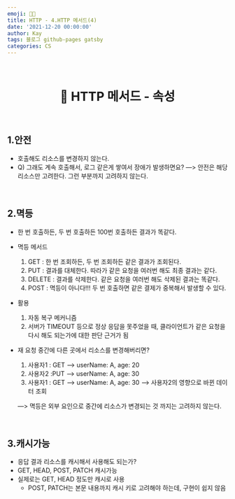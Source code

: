 ```yaml
---
emoji: 👨‍💻
title: HTTP - 4.HTTP 메서드(4)
date: '2021-12-20 00:00:00'
author: Kay
tags: 블로그 github-pages gatsby
categories: CS
---
```


<br>

<h1 align="center">
  👋  HTTP 메서드 - 속성
</h1>

<br>

## 1.안전

- 호출해도 리소스를 변경하지 않는다.
- Q) 그래도 계속 호출해서, 로그 같은게 쌓여서 장애가 발생하면요?
  —> 안전은 해당 리소스만 고려한다. 그런 부분까지 고려하지 않는다.

<br>

## 2.멱등

- 한 번 호출하든, 두 번 호출하든 100번 호출하든 결과가 똑같다.
- 멱등 메서드

  1.  GET : 한 번 조회하든, 두 번 조회하든 같은 결과가 조회된다.
  2.  PUT : 결과를 대체한다. 따라가 같은 요청을 여러번 해도 최종 결과는 같다.
  3.  DELETE : 결과를 삭제한다. 같은 요청을 여러번 해도 삭제된 결과는 똑같다.
  4.  POST : 멱등이 아니다!!! 두 번 호출하면 같은 결제가 중복해서 발생할 수 있다.

- 활용

  1.  자동 복구 메커니즘
  2.  서버가 TIMEOUT 등으로 정상 응답을 못주었을 때, 클라이언트가 같은 요청을 다시 해도 되는가에 대한 판단 근거가 됨

- 재 요청 중간에 다른 곳에서 리소스를 변경해버리면?

  1.  사용자1 : GET —> userName: A, age: 20
  2.  사용자2 :PUT —> userName: A, age: 30
  3.  사용자1 : GET —> userName: A, age: 30 —> 사용자2의 영향으로 바뀐 데이터 조회

  —> 멱등은 외부 요인으로 중간에 리소스가 변경되는 것 까지는 고려하지 않는다.

<br>

## 3.캐시가능

- 응답 결과 리소스를 캐시해서 사용해도 되는가?
- GET, HEAD, POST, PATCH 캐시가능
- 실제로는 GET, HEAD 정도만 캐시로 사용
  - POST, PATCH는 본문 내용까지 캐시 키로 고려해야 하는데, 구현이 쉽지 않음

```toc

```

